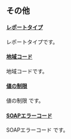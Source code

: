 ## その他
#### [レポートタイプ](/docs/ja/api_reference/appendix/reports.md)
レポートタイプです。
#### [地域コード](/docs/ja/api_reference/appendix/geocodes.md)
地域コードです。
#### [値の制限](/docs/ja/api_reference/appendix/constraints.md)
値の制限 です。
#### [SOAPエラーコード](/docs/ja/api_reference/appendix/errorcodes.md)
SOAPエラーコード です。
